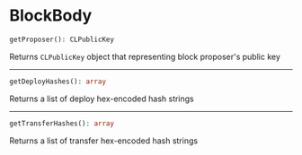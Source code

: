 # BlockBody

```php
getProposer(): CLPublicKey
```
Returns `CLPublicKey` object that representing block proposer's public key

---
```php
getDeployHashes(): array
```
Returns a list of deploy hex-encoded hash strings

---
```php
getTransferHashes(): array
```
Returns a list of transfer hex-encoded hash strings
